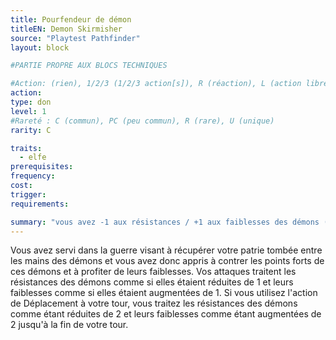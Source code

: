 ```yaml
---
title: Pourfendeur de démon
titleEN: Demon Skirmisher
source: "Playtest Pathfinder"
layout: block

#PARTIE PROPRE AUX BLOCS TECHNIQUES

#Action: (rien), 1/2/3 (1/2/3 action[s]), R (réaction), L (action libre)
action: 
type: don
level: 1
#Rareté : C (commun), PC (peu commun), R (rare), U (unique)
rarity: C

traits:
  - elfe
prerequisites:
frequency:
cost:
trigger:
requirements:

summary: "vous avez -1 aux résistances / +1 aux faiblesses des démons (-2/+2 avec un Déplacement)"
---
```


Vous avez servi dans la guerre visant à récupérer votre patrie tombée entre les mains des démons et vous avez donc appris à contrer les points forts de ces démons et à profiter de leurs faiblesses. Vos attaques traitent les résistances des démons comme si elles étaient réduites de 1 et leurs faiblesses comme si elles étaient augmentées de 1. Si vous utilisez l'action de Déplacement à votre tour, vous traitez les résistances des démons comme étant réduites de 2 et leurs faiblesses comme étant augmentées de 2 jusqu'à la fin de votre tour.